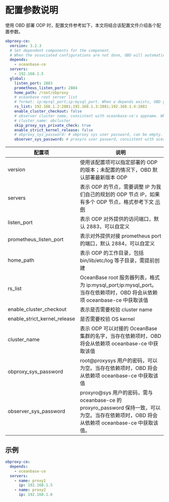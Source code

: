 # 配置参数说明

使用 OBD 部署 ODP 时，配置文件参考如下，本文将结合该配置文件介绍各个配置参数。

```yaml
obproxy-ce:
  version: 3.2.3
  # Set dependent components for the component.
  # When the associated configurations are not done, OBD will automatically get the these configurations from the dependent components.
  depends:
    - oceanbase-ce
  servers:
    - 192.168.1.5
  global:
    listen_port: 2883
    prometheus_listen_port: 2884 
    home_path: /root/obproxy
    # oceanbase root server list
    # format: ip:mysql_port;ip:mysql_port. When a depends exists, OBD gets this value from the oceanbase-ce of the depends.
    rs_list: 192.168.1.2:2881;192.168.1.3:2881;192.168.1.4:2881
    enable_cluster_checkout: false
    # observer cluster name, consistent with oceanbase-ce's appname. When a depends exists, OBD gets this value from the oceanbase-ce of the depends.
    # cluster_name: obcluster
    skip_proxy_sys_private_check: true
    enable_strict_kernel_release: false
    # obproxy_sys_password: # obproxy sys user password, can be empty. When a depends exists, OBD gets this value from the oceanbase-ce of the depends.
    observer_sys_password: # proxyro user pasword, consistent with oceanbase-ce's proxyro_password, can be empty. When a depends exists, OBD gets this value
```

|  配置项  |  说明  |
|----------|-------|
| version  | 使用该配置项可以指定部署的 ODP 的版本；未配置的情况下，OBD 默认部署最新版本 ODP |
| servers | 表示 ODP 的节点，需要调整 IP 为我们自己的规划的 ODP 节点 IP，如果有多个 ODP 节点，格式参考下文 [示例](#示例) |
| listen_port | 表示 ODP 对外提供的访问端口，默认 2883，可以自定义 |
| prometheus_listen_port | 表示对外提供对接 prometheus port 的端口，默认 2884，可以自定义 |
| home_path | 表示 ODP 的工作目录，包括 bin/lib/etc/log 等子目录，需提前创建 |
| rs_list | OceanBase root 服务器列表，格式为 ip:mysql_port;ip:mysql_port。当存在依赖项时，OBD 将会从依赖项 oceanbase-ce 中获取该值 |
| enable_cluster_checkout | 表示是否需要校验 cluster name |
| enable_strict_kernel_release | 是否需要校验 OS kernel  |
| cluster_name | 表示 ODP 可以对接的 OceanBase 集群的名字，当存在依赖项时，OBD 将会从依赖项 oceanbase-ce 中获取该值 |
| obproxy_sys_password | root@proxysys 用户的密码，可以为空。当存在依赖项时，OBD 将会从依赖项 oceanbase-ce 中获取该值 |
| observer_sys_password | proxyro@sys 用户的密码，需与 oceanbase-ce 的 proxyro_password 保持一致，可以为空。当存在依赖项时，OBD 将会从依赖项 oceanbase-ce 中获取该值。 |

## 示例

```yaml
obproxy-ce:
  depends:
    - oceanbase-ce
  servers: 
    - name: proxy1
      ip: 192.168.1.5
    - name: proxy2
      ip: 192.168.1.6
```
